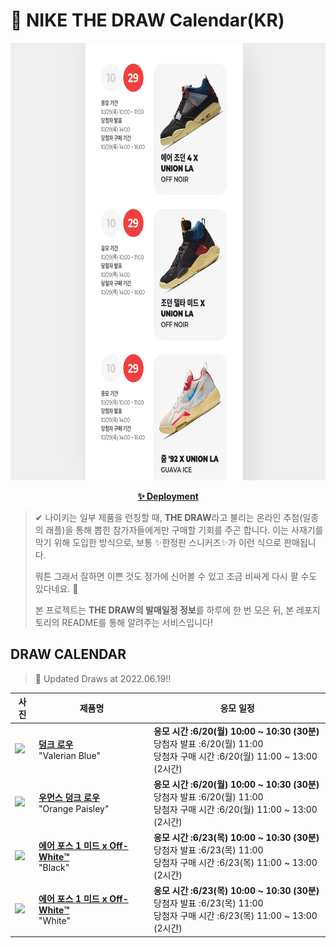 # 👟 NIKE THE DRAW Calendar(KR)

<div align="center">
  <a href="https://junhoyeo.github.io/NIKE-THE-DRAW-Calendar/">
    <img src="./docs/images/preview.png" alt="Preview image of deployed application" height="700px" width="700px" />
  </a>
</div>

<p align="center">
  <a href="https://junhoyeo.github.io/NIKE-THE-DRAW-Calendar/">
    <strong>✨ Deployment</strong>
  </a>
</p>

> ✔ 나이키는 일부 제품을 런칭할 때, **THE DRAW**라고 불리는 온라인 추첨(일종의 래플)을 통해 뽑힌 참가자들에게만 구매할 기회를 주곤 합니다. 이는 사재기를 막기 위해 도입한 방식으로, 보통 ✨한정판 스니커즈✨가 이런 식으로 판매됩니다.
>
> 뭐튼 그래서 잘하면 이쁜 것도 정가에 신어볼 수 있고 조금 비싸게 다시 팔 수도 있다네요. 🤭
>
> 본 프로젝트는 **THE DRAW의 발매일정 정보**를 하루에 한 번 모은 뒤, 본 레포지토리의 README를 통해 알려주는 서비스입니다!

## DRAW CALENDAR

<!-- DRAW CALENDAR: START -->

> 👟 Updated Draws at 2022.06.19‼️

| 사진 | 제품명 | 응모 일정 |
| --- | ---- | ------- |
| <img src="https://static-breeze.nike.co.kr/kr/ko_kr/cmsstatic/product/DD1391-400/f07db255-8579-4085-91b0-080a800547ce_primary.jpg?snkrBrowse" width="256" /> | <a href="https://www.nike.com/kr/launch/t/men/fw/nike-sportswear/DD1391-400/VpF6011O4/nike-dunk-low-retro"><strong>덩크 로우</strong><br /></a> "Valerian Blue" | <strong>응모 시간 :6/20(월) 10:00 ~ 10:30 (30분)</strong><br />당첨자 발표 :6/20(월) 11:00<br />당첨자 구매 시간 :6/20(월) 11:00 ~ 13:00 (2시간) |
| <img src="https://static-breeze.nike.co.kr/kr/ko_kr/cmsstatic/product/DH4401-103/1776135b-d88f-42f4-84f9-1d1932790317_primary.jpg?snkrBrowse" width="256" /> | <a href="https://www.nike.com/kr/launch/t/women/fw/nike-sportswear/DH4401-103/qvJ7X2BST9/w-nike-dunk-low-ess"><strong>우먼스 덩크 로우</strong><br /></a> "Orange Paisley" | <strong>응모 시간 :6/20(월) 10:00 ~ 10:30 (30분)</strong><br />당첨자 발표 :6/20(월) 11:00<br />당첨자 구매 시간 :6/20(월) 11:00 ~ 13:00 (2시간) |
| <img src="https://static-breeze.nike.co.kr/kr/ko_kr/cmsstatic/product/726a5dc3-6f0d-4750-836b-0985200559ac_primary.jpg?snkrBrowse" width="256" /> | <a href="https://www.nike.com/kr/launch/t/men/fw/nike-sportswear/DO6290-001/eoD517/air-force-1-mid-sp"><strong>에어 포스 1 미드 x Off-White™️</strong><br /></a> "Black" | <strong>응모 시간 :6/23(목) 10:00 ~ 10:30 (30분)</strong><br />당첨자 발표 :6/23(목) 11:00<br />당첨자 구매 시간 :6/23(목) 11:00 ~ 13:00 (2시간) |
| <img src="https://static-breeze.nike.co.kr/kr/ko_kr/cmsstatic/product/b71c38cf-574b-4bd5-ac0b-c2c4f461112b_primary.jpg?snkrBrowse" width="256" /> | <a href="https://www.nike.com/kr/launch/t/men/fw/nike-sportswear/DO6290-100/6hQ4YtB7I9w/air-force-1-mid-sp"><strong>에어 포스 1 미드 x Off-White™️</strong><br /></a> "White" | <strong>응모 시간 :6/23(목) 10:00 ~ 10:30 (30분)</strong><br />당첨자 발표 :6/23(목) 11:00<br />당첨자 구매 시간 :6/23(목) 11:00 ~ 13:00 (2시간) |

<!-- DRAW CALENDAR: END -->
